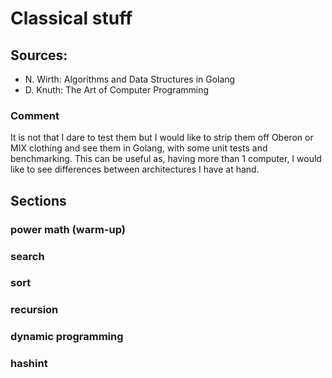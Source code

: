 # Classical stuff

## Sources:

* N. Wirth: Algorithms and Data Structures in Golang
* D. Knuth: The Art of Computer Programming

### Comment

It is not that I dare to test them but I would like to strip them
off Oberon or MIX clothing and see them in Golang, with some unit tests
and benchmarking. This can be useful as, having more than 1 computer,
I would like to see differences between architectures I have at hand.

## Sections

### power math (warm-up)

### search

### sort

### recursion

### dynamic programming

### hashint
